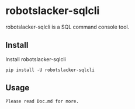 # robotslacker-sqlcli

robotslacker-sqlcli is a SQL command console tool.


## Install

Install robotslacker-sqlcli

    pip install -U robotslacker-sqlcli

## Usage
    
    Please read Doc.md for more.